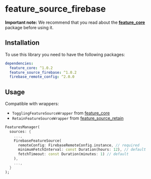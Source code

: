 # feature_source_firebase

**Important note:** We recommend that you read about the [**feature_core**](https://pub.dev/packages/feature_core) package before using it.

## Installation

To use this library you need to have the following packages:

```yaml
dependencies:
  feature_core: ^1.0.2
  feature_source_firebase: ^1.0.2
  firebase_remote_config: ^2.0.0
```

## Usage

Compatible with wrappers:

* `TogglingFeatureSourceWrapper` from [feature_core](https://pub.dev/packages/feature_core)
* `RetainFeatureSourceWrapper` from [feature_source_retain](https://pub.dev/packages/feature_source_retain)

```dart
FeaturesManager(
  sources: {
    ...,
    FirebaseFeatureSource(
      remoteConfig: FirebaseRemoteConfig.instance, // required
      minimumFetchInterval: const Duration(hours: 12), // default
      fetchTimeout: const Duration(minutes: 1) // default
    ),
    ...,
  }
);
```
